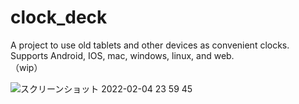 # clock_deck

A project to use old tablets and other devices as convenient clocks.  
Supports Android, IOS, mac, windows, linux, and web.  
（wip）

 ![スクリーンショット 2022-02-04 23 59 45](https://user-images.githubusercontent.com/41247249/152572938-3f578575-3c6b-492b-a8c6-e2424b6bccf7.png)
